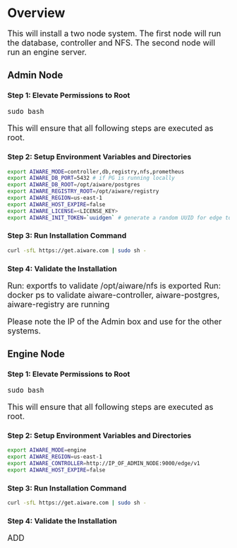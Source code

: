 # Overview
This will install a two node system.  The first node will run the database, controller and NFS.  The second node will run an engine server.


## Admin Node
### Step 1: Elevate Permissions to Root
`sudo bash`

This will ensure that all following steps are executed as root.

### Step 2: Setup Environment Variables and Directories
```bash
export AIWARE_MODE=controller,db,registry,nfs,prometheus
export AIWARE_DB_PORT=5432 # if PG is running locally
export AIWARE_DB_ROOT=/opt/aiware/postgres
export AIWARE_REGISTRY_ROOT=/opt/aiware/registry
export AIWARE_REGION=us-east-1
export AIWARE_HOST_EXPIRE=false
export AIWARE_LICENSE=<LICENSE_KEY>
export AIWARE_INIT_TOKEN=`uuidgen` # generate a random UUID for edge token
```

### Step 3: Run Installation Command
```bash
curl -sfL https://get.aiware.com | sudo sh -
```

### Step 4: Validate the Installation
Run: exportfs to validate /opt/aiware/nfs is exported
Run: docker ps to validate aiware-controller, aiware-postgres, aiware-registry are running

Please note the IP of the Admin box and use for the other systems.
## Engine Node
### Step 1: Elevate Permissions to Root
`sudo bash`

This will ensure that all following steps are executed as root.
### Step 2: Setup Environment Variables and Directories
```bash
export AIWARE_MODE=engine
export AIWARE_REGION=us-east-1
export AIWARE_CONTROLLER=http://IP_OF_ADMIN_NODE:9000/edge/v1
export AIWARE_HOST_EXPIRE=false
```

### Step 3: Run Installation Command

```bash
curl -sfL https://get.aiware.com | sudo sh -
```

### Step 4: Validate the Installation
ADD

<style>
     p, ul, ol, li { font-size: 18px !important;}
</style>